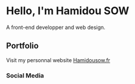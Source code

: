 # Hello, I'm Hamidou SOW

A front-end developper and web design.  

## Portfolio

Visit my personnal website [Hamidousow.fr](https://hamidousow.fr)

### Social Media

 

